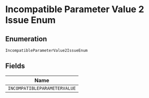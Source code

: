 
# Incompatible Parameter Value 2 Issue Enum

## Enumeration

`IncompatibleParameterValue2IssueEnum`

## Fields

| Name |
|  --- |
| `INCOMPATIBLEPARAMETERVALUE` |

